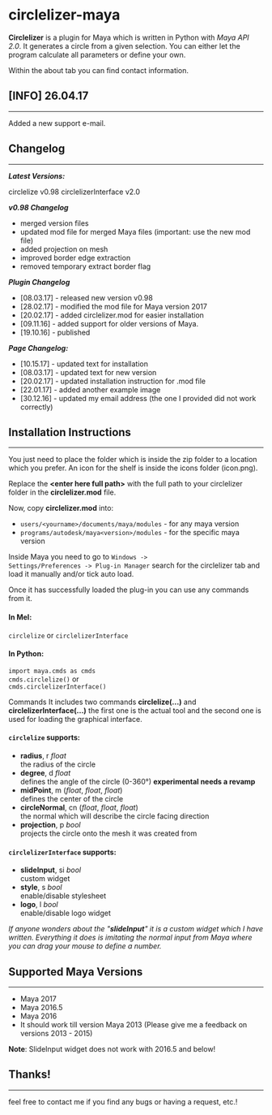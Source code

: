 # circlelizer-maya

**Circlelizer** is a plugin for Maya which is written in Python with *Maya API 2.0*. It generates a circle from a given selection. You can either let the program calculate all parameters or define your own.

Within the about tab you can find contact information.

## [INFO] 26.04.17
---
Added a new support e-mail.

## Changelog
--- 
***Latest Versions:***

circlelize v0.98
circlelizerInterface v2.0


***v0.98 Changelog***

- merged version files
- updated mod file for merged Maya files (important: use the new mod file)
- added projection on mesh
- improved border edge extraction
- removed temporary extract border flag


***Plugin Changelog***

- [08.03.17] - released new version v0.98
- [28.02.17] - modified the mod file for Maya version 2017
- [20.02.17] - added circlelizer.mod for easier installation
- [09.11.16] - added support for older versions of Maya.
- [19.10.16] - published


***Page Changelog:***

- [10.15.17] - updated text for installation
- [08.03.17] - updated text for new version
- [20.02.17] - updated installation instruction for .mod file
- [22.01.17] - added another example image
- [30.12.16] - updated my email address (the one I provided did not work correctly)


## Installation Instructions
---
You just need to place the folder which is inside the zip folder to a location which you prefer. An icon for the shelf is inside the icons folder (icon.png).

Replace the **\<enter here full path\>** with the full path to your circlelizer folder in the **circlelizer.mod** file.

Now, copy **circlelizer.mod** into:

- <code>users/\<yourname>/documents/maya/modules</code> - for any maya version
- <code>programs/autodesk/maya\<version>/modules</code> - for the <version> specific maya version


Inside Maya you need to go to <code>Windows -> Settings/Preferences -> Plug-in Manager</code> search for the circlelizer tab and load it manually and/or tick auto load.

Once it has successfully loaded the plug-in you can use any commands from it.

#### In Mel:
<code>circlelize</code> or <code>circlelizerInterface</code>

#### In Python:

<code>import maya.cmds as cmds</code><br>
<code>cmds.circlelize()</code> or <br>
<code>cmds.circlelizerInterface()</code><br>



Commands
It includes two commands **circlelize(...)** and **circlelizerInterface(...)** the first one is the actual tool and the second one is used for loading the graphical interface.

#### <code>circlelize</code> supports:
- **radius**, r *float* <br>
the radius of the circle
- **degree**, d *float* <br>
defines the angle of the circle (0-360°) **experimental needs a revamp**
- **midPoint**, m (*float*, *float*, *float*) <br>
defines the center of the circle
- **circleNormal**, cn (*float*, *float*, *float*) <br>
the normal which will describe the circle facing direction
- **projection**, p *bool* <br>
    projects the circle onto the mesh it was created from


#### <code>circlelizerInterface</code> supports:
- **slideInput**, si *bool* <br>
custom widget
- **style**, s *bool* <br>
enable/disable stylesheet
- **logo**, l *bool* <br>
enable/disable logo widget

*If anyone wonders about the "__slideInput__" it is a custom widget which I have written. Everything it does is imitating the normal input from Maya where you can drag your mouse to define a number.*



## Supported Maya Versions
--- 
- Maya 2017
- Maya 2016.5
- Maya 2016
- It should work till version Maya 2013 (Please give me a feedback on versions 2013 - 2015)


**Note**: SlideInput widget does not work with 2016.5 and below!



## Thanks!
--- 
feel free to contact me if you find any bugs or having a request, etc.!